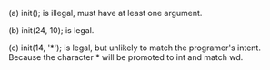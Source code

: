 

(a) init(); is illegal, must have at least one argument.

(b) init(24, 10); is legal.

(c) init(14, '*'); is legal, but unlikely to match the programer's intent. Because the character * will be promoted to int and match wd.
